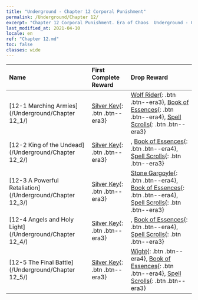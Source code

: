 ```yaml
---
title: "Underground - Chapter 12 Corporal Punishment"
permalink: /Underground/Chapter 12/
excerpt: "Chapter 12 Corporal Punishment. Era of Chaos  Underground - Chapter 12. Corporal Punishment"
last_modified_at: 2021-04-10
locale: en
ref: "Chapter 12.md"
toc: false
classes: wide
---
```


  | Name |  First Complete Reward | Drop Reward |
  |:------------|:------------|:------------| 
  | [12-1 Marching Armies](/Underground/Chapter 12_1/) | [Silver Key](/Items/con_693/){: .btn .btn--era3} | [Wolf Rider](/Items/unt_218/){: .btn .btn--era3}, [Book of Essences](/Items/mat_53/){: .btn .btn--era4}, [Spell Scrolls](/Items/con_694/){: .btn .btn--era3} |
  | [12-2 King of the Undead](/Underground/Chapter 12_2/) | [Silver Key](/Items/con_693/){: .btn .btn--era3} | , [Book of Essences](/Items/mat_53/){: .btn .btn--era4}, [Spell Scrolls](/Items/con_694/){: .btn .btn--era3} |
  | [12-3 A Powerful Retaliation](/Underground/Chapter 12_3/) | [Silver Key](/Items/con_693/){: .btn .btn--era3} | [Stone Gargoyle](/Items/unt_236/){: .btn .btn--era4}, [Book of Essences](/Items/mat_53/){: .btn .btn--era4}, [Spell Scrolls](/Items/con_694/){: .btn .btn--era3} |
  | [12-4 Angels and Holy Light](/Underground/Chapter 12_4/) | [Silver Key](/Items/con_693/){: .btn .btn--era3} | , [Book of Essences](/Items/mat_53/){: .btn .btn--era4}, [Spell Scrolls](/Items/con_694/){: .btn .btn--era3} |
  | [12-5 The Final Battle](/Underground/Chapter 12_5/) | [Silver Key](/Items/con_693/){: .btn .btn--era3} | [Wight](/Items/unt_210/){: .btn .btn--era4}, [Book of Essences](/Items/mat_53/){: .btn .btn--era4}, [Spell Scrolls](/Items/con_694/){: .btn .btn--era3} |

